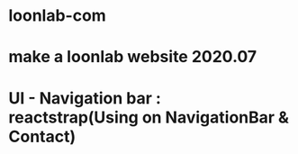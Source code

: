 # loonlab-com

# make a loonlab website 2020.07

# UI - Navigation bar : reactstrap(Using on NavigationBar & Contact)
